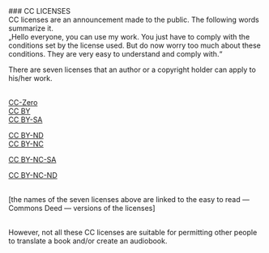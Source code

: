 <div id="cc-licenses" markdown="1">
### CC LICENSES
 </div>
CC licenses are an announcement made to the public. The following words summarize it.

<div class="citace" markdown="1">
 „Hello everyone, you can use my work. You just have to comply with the conditions set by the license used. But do now worry too much about these conditions. They are very easy to understand and comply with.“ 
 </div>

There are seven licenses that an author or a copyright holder can apply to his/her work.<br><br>

[CC-Zero](https://creativecommons.org/publicdomain/zero/1.0/)<br>
[CC BY](https://creativecommons.org/publicdomain/by/4.0/)<br>
[CC BY-SA](https://creativecommons.org/licenses/by-sa/4.0/)<br>

[CC BY-ND](https://creativecommons.org/licenses/by-nd/4.0/)<br>
[CC BY-NC](https://creativecommons.org/licenses/by-nc/4.0/)<br>

[CC BY-NC-SA](https://creativecommons.org/licenses/by-nc-sa/4.0/)<br>

[CC BY-NC-ND](https://creativecommons.org/licenses/by-nc-nd/4.0/)<br><br>

[the names of the seven licenses above are linked to the easy to read — Commons Deed — versions of the licenses]<br><br>

However, not all these CC licenses are suitable for permitting other people to translate a book and/or create an audiobook.<br>
